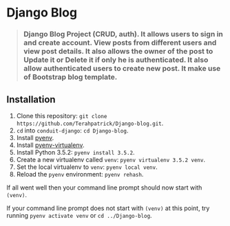 # Django Blog

> ### Django Blog Project (CRUD, auth). It allows users to sign in and create account. View posts from different users and view post details. It also allows the owner of the post to Update it or Delete it if only he is authenticated. It also allow authenticated users to create new post. It make use of Bootstrap blog template.

## Installation

1. Clone this repository: `git clone https://github.com/Terahpatrick/Django-blog.git`.
2. `cd` into `conduit-django`: `cd Django-blog`.
3. Install [pyenv](https://github.com/yyuu/pyenv#installation).
4. Install [pyenv-virtualenv](https://github.com/yyuu/pyenv-virtualenv#installation).
5. Install Python 3.5.2: `pyenv install 3.5.2`.
6. Create a new virtualenv called `venv`: `pyenv virtualenv 3.5.2 venv`.
7. Set the local virtualenv to `venv`: `pyenv local venv`.
8. Reload the `pyenv` environment: `pyenv rehash`.

If all went well then your command line prompt should now start with `(venv)`.

If your command line prompt does not start with `(venv)` at this point, try running `pyenv activate venv` or `cd ../Django-blog`. 
